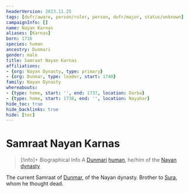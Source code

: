 ```yaml
---
headerVersion: 2023.11.25
tags: [dufr/aware, person/ruler, person, dufr/major, status/unknown]
campaignInfo: []
name: Nayan Karnas
aliases: [Karnas]
born: 1716
species: human
ancestry: Dunmari
gender: male
title: Samraat Nayan Karnas
affiliations:
- {org: Nayan Dynasty, type: primary}
- {org: Dunmar, type: leader, start: 1740}
family: Nayan Dynasty
whereabouts:
- {type: home, start: '', end: 1737, location: Darba}
- {type: home, start: 1738, end: '', location: Nayahar}
hide_toc: true
hide_backlinks: true
hide: [toc]
---
```

# Samraat Nayan Karnas
>[!info]+ Biographical Info
> A [Dunmari](<../../gazetteer/greater-dunmar/realms/dunmar/dunmar.md>) [human](<../../species/humans/humans.md>), he/him of the [Nayan dynasty](<../../groups/dunmari-dynasties/nayan-dynasty.md>)
> 
> 
>> 

The current Samraat of [Dunmar](<../../gazetteer/greater-dunmar/realms/dunmar/dunmar.md>), of the Nayan dynasty. Brother to [Sura](<./sura.md>), whom he thought dead. 

